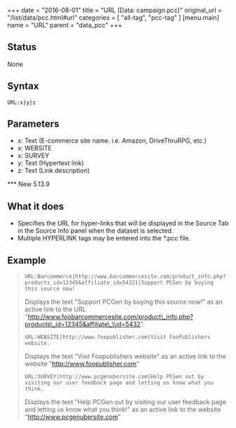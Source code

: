 +++
date = "2016-08-01"
title = "URL (Data: campaign.pcc)"
original_url = "/list/data/pcc.html#url"
categories = [ "all-tag", "pcc-tag" ]
[menu.main]
    name = "URL"
    parent = "data_pcc"
+++

## Status

None

## Syntax

`URL:x|y|z`

## Parameters

-   x: Text (E-commerce site name. i.e. Amazon,
    DriveThruRPG, etc.)
-   x: WEBSITE
-   x: SURVEY
-   y: Text (Hypertext link)
-   z: Text (Link description)



<span id="url"></span> \*\*\* New 5.13.9

What it does
------------

-   Specifies the URL for hyper-links that will be displayed in the
    Source Tab in the Source Info panel when the dataset is selected.
-   Multiple HYPERLINK tags may be entered into the \*.pcc file.

Example
-------

> `URL:Barcommerce|http://www.barcommercesite.com/product_info.php?products_id=12345&affiliate_id=54321|Support PCGen by buying this source now!`
>
> Displays the text "Support PCGen by buying this source now!" as an
> active link to the URL
> "http://www.foobarcommercesite.com/product\_info.php?products\_id=12345&affiliate\_\\id=5432".
>
> `URL:WEBSITE|http://www.foopublisher.com|Visit FooPublishers website.`
>
> Displays the text "Visit Foopublishers website" as an active link to
> the website "http://www.foopublisher.com"
>
> `URL:SURVEY|http://www.pcgenubersite.com|Help PCGen out by visiting our user feedback page and letting us know what you think.`
>
> Displays the text "Help PCGen out by visiting our user feedback page
> and letting us know what you think!" as an active link to the website
> "http://www.pcgenubersite.com"

